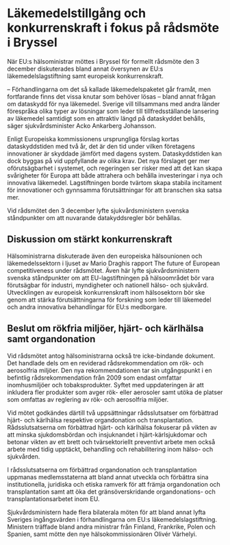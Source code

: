 # Läkemedelstillgång och konkurrenskraft i fokus på rådsmöte i Bryssel

När EU:s hälsoministrar möttes i Bryssel för formellt rådsmöte den 3 december diskuterades bland annat översynen av EU:s läkemedelslagstiftning samt europeisk konkurrenskraft.

– Förhandlingarna om det så kallade läkemedelspaketet går framåt, men fortfarande finns det vissa knutar som behöver lösas – bland annat frågan om dataskydd för nya läkemedel. Sverige vill tillsammans med andra länder förespråka olika typer av lösningar som leder till tillfredsställande lansering av läkemedel samtidigt som en attraktiv längd på dataskyddet behålls, säger sjukvårdsminister Acko Ankarberg Johansson.

Enligt Europeiska kommissionens ursprungliga förslag kortas dataskyddstiden med två år, det är den tid under vilken företagens innovationer är skyddade jämfört med dagens system. Dataskyddstiden kan dock byggas på vid uppfyllande av olika krav. Det nya förslaget ger mer oförutsägbarhet i systemet, och regeringen ser risker med att det kan skapa svårigheter för Europa att både attrahera och behålla investeringar i nya och innovativa läkemedel. Lagstiftningen borde tvärtom skapa stabila incitament för innovationer och gynnsamma förutsättningar för att branschen ska satsa mer.

Vid rådsmötet den 3 december lyfte sjukvårdsministern svenska ståndpunkter om att nuvarande datakyddsregler bör behållas.

## Diskussion om stärkt konkurrenskraft

Hälsoministrarna diskuterade även den europeiska hälsounionen och läkemedelssektorn i ljuset av Mario Draghis rapport The future of European competitiveness under rådsmötet. Även här lyfte sjukvårdsministern svenska ståndpunkter om att EU-lagstiftningen på hälsoområdet bör vara förutsägbar för industri, myndigheter och nationell hälso- och sjukvård. Utvecklingen av europeisk konkurrenskraft inom hälsosektorn bör ske genom att stärka förutsättningarna för forskning som leder till läkemedel och andra innovativa behandlingar för EU:s medborgare.

## Beslut om rökfria miljöer, hjärt- och kärlhälsa samt organdonation

Vid rådsmötet antog hälsoministrarna också tre icke-bindande dokument. Det handlade dels om en reviderad rådsrekommendation om rök- och aerosolfria miljöer. Den nya rekommendationen tar sin utgångspunkt i en befintlig rådsrekommendation från 2009 som endast omfattar inomhusmiljöer och tobaksprodukter. Syftet med uppdateringen är att inkludera fler produkter som avger rök- eller aerosoler samt utöka de platser som omfattas av reglering av rök- och aerosolfria miljöer.

Vid mötet godkändes därtill två uppsättningar rådsslutsatser om förbättrad hjärt- och kärlhälsa respektive organdonation och transplantation. Rådsslutsatserna om förbättrad hjärt- och kärlhälsa fokuserar på vikten av att minska sjukdomsbördan och insjuknandet i hjärt-kärlsjukdomar och betonar vikten av ett brett och tvärsektoriellt preventivt arbete men också arbete med tidig upptäckt, behandling och rehabilitering inom hälso- och sjukvården.

I rådsslutsatserna om förbättrad organdonation och transplantation uppmanas medlemsstaterna att bland annat utveckla och förbättra sina institutionella, juridiska och etiska ramverk för att främja organdonation och transplantation samt att öka det gränsöverskridande organdonations- och transplantationsarbetet inom EU.

Sjukvårdsministern hade flera bilaterala möten för att bland annat lyfta Sveriges ingångsvärden i förhandlingarna om EU:s läkemedelslagstiftning. Ministern träffade bland andra ministrar från Finland, Frankrike, Polen och Spanien, samt mötte den nye hälsokommissionären Olivér Várhelyi.
